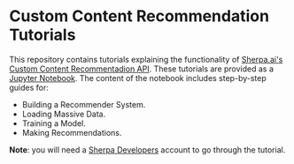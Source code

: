 # Custom Content Recommendation Tutorials

This repository contains tutorials explaining the functionality of [Sherpa.ai's Custom Content Recommentadion API](https://developers.sherpa.ai/recommender/custom-content-recommendation-api/how-it-works/). These tutorials are provided as a [Jupyter Notebook](https://jupyter.org). The content of the notebook includes step-by-step guides for:

- Building a Recommender System.
- Loading Massive Data.
- Training a Model.
- Making Recommendations.

**Note**: you will need a [Sherpa Developers](https://developers.sherpa.ai) account to go through the tutorial.